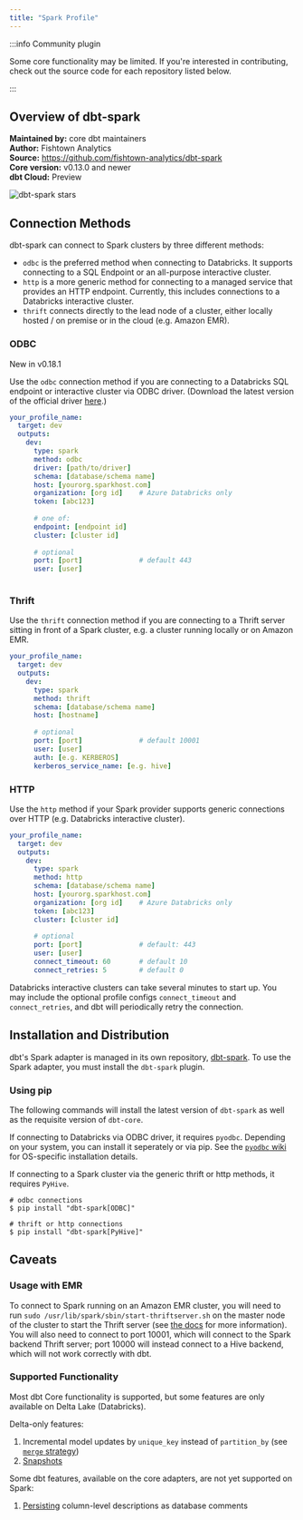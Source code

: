 ```yaml
---
title: "Spark Profile"
---
```


:::info Community plugin

Some core functionality may be limited. If you're interested in contributing, check out the source code for each repository listed below.

:::

## Overview of dbt-spark
**Maintained by:** core dbt maintainers    
**Author:** Fishtown Analytics    
**Source:** https://github.com/fishtown-analytics/dbt-spark    
**Core version:** v0.13.0 and newer     
**dbt Cloud:** Preview

![dbt-spark stars](https://img.shields.io/github/stars/fishtown-analytics/dbt-spark?style=for-the-badge)

## Connection Methods

dbt-spark can connect to Spark clusters by three different methods:

- `odbc` is the preferred method when connecting to Databricks. It supports connecting to a SQL Endpoint or an all-purpose interactive cluster.
- `http` is a more generic method for connecting to a managed service that provides an HTTP endpoint. Currently, this includes connections to a Databricks interactive cluster.
- `thrift` connects directly to the lead node of a cluster, either locally hosted / on premise or in the cloud (e.g. Amazon EMR).

### ODBC

<Changelog>New in v0.18.1</Changelog>

Use the `odbc` connection method if you are connecting to a Databricks SQL endpoint or interactive cluster via ODBC driver. (Download the latest version of the official driver [here](https://databricks.com/spark/odbc-driver-download).)

<File name='~/.dbt/profiles.yml'>

```yaml
your_profile_name:
  target: dev
  outputs:
    dev:
      type: spark
      method: odbc
      driver: [path/to/driver]
      schema: [database/schema name]
      host: [yourorg.sparkhost.com]
      organization: [org id]    # Azure Databricks only
      token: [abc123]
      
      # one of:
      endpoint: [endpoint id]
      cluster: [cluster id]
      
      # optional
      port: [port]              # default 443
      user: [user]
      
```

</File>

### Thrift

Use the `thrift` connection method if you are connecting to a Thrift server sitting in front of a Spark cluster, e.g. a cluster running locally or on Amazon EMR.

<File name='~/.dbt/profiles.yml'>

```yaml
your_profile_name:
  target: dev
  outputs:
    dev:
      type: spark
      method: thrift
      schema: [database/schema name]
      host: [hostname]
      
      # optional
      port: [port]              # default 10001
      user: [user]
      auth: [e.g. KERBEROS]
      kerberos_service_name: [e.g. hive]
```

</File>

### HTTP

Use the `http` method if your Spark provider supports generic connections over HTTP (e.g. Databricks interactive cluster).

<File name='~/.dbt/profiles.yml'>

```yaml
your_profile_name:
  target: dev
  outputs:
    dev:
      type: spark
      method: http
      schema: [database/schema name]
      host: [yourorg.sparkhost.com]
      organization: [org id]    # Azure Databricks only
      token: [abc123]
      cluster: [cluster id]
      
      # optional
      port: [port]              # default: 443
      user: [user]
      connect_timeout: 60       # default 10
      connect_retries: 5        # default 0
```

</File>

Databricks interactive clusters can take several minutes to start up. You may
include the optional profile configs `connect_timeout` and `connect_retries`,
and dbt will periodically retry the connection.

## Installation and Distribution

dbt's Spark adapter is managed in its own repository, [dbt-spark](https://github.com/fishtown-analytics/dbt-spark). To use the Spark adapter, you must install the `dbt-spark` plugin.

### Using pip
The following commands will install the latest version of `dbt-spark` as well as the requisite version of `dbt-core`.

If connecting to Databricks via ODBC driver, it requires `pyodbc`. Depending on your system, you can install it seperately or via pip. See the [`pyodbc` wiki](https://github.com/mkleehammer/pyodbc/wiki/Install) for OS-specific installation details.

If connecting to a Spark cluster via the generic thrift or http methods, it requires `PyHive`.

```
# odbc connections
$ pip install "dbt-spark[ODBC]"

# thrift or http connections
$ pip install "dbt-spark[PyHive]"
```

## Caveats

### Usage with EMR
To connect to Spark running on an Amazon EMR cluster, you will need to run `sudo /usr/lib/spark/sbin/start-thriftserver.sh` on the master node of the cluster to start the Thrift server (see [the docs](https://aws.amazon.com/premiumsupport/knowledge-center/jdbc-connection-emr/) for more information). You will also need to connect to port 10001, which will connect to the Spark backend Thrift server; port 10000 will instead connect to a Hive backend, which will not work correctly with dbt.

### Supported Functionality

Most dbt Core functionality is supported, but some features are only available
on Delta Lake (Databricks).

Delta-only features:
1. Incremental model updates by `unique_key` instead of `partition_by` (see [`merge` strategy](https://docs.getdbt.com/reference/resource-configs/spark-configs/#the-merge-strategy))
2. [Snapshots](snapshots)

Some dbt features, available on the core adapters, are not yet supported on Spark:
1. [Persisting](persist_docs) column-level descriptions as database comments

